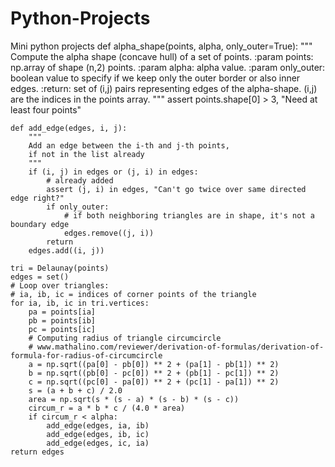 # Python-Projects
Mini python projects
def alpha_shape(points, alpha, only_outer=True):
    """
    Compute the alpha shape (concave hull) of a set of points.
    :param points: np.array of shape (n,2) points.
    :param alpha: alpha value.
    :param only_outer: boolean value to specify if we keep only the outer border
    or also inner edges.
    :return: set of (i,j) pairs representing edges of the alpha-shape. (i,j) are
    the indices in the points array.
    """
    assert points.shape[0] > 3, "Need at least four points"

    def add_edge(edges, i, j):
        """
        Add an edge between the i-th and j-th points,
        if not in the list already
        """
        if (i, j) in edges or (j, i) in edges:
            # already added
            assert (j, i) in edges, "Can't go twice over same directed edge right?"
            if only_outer:
                # if both neighboring triangles are in shape, it's not a boundary edge
                edges.remove((j, i))
            return
        edges.add((i, j))

    tri = Delaunay(points)
    edges = set()
    # Loop over triangles:
    # ia, ib, ic = indices of corner points of the triangle
    for ia, ib, ic in tri.vertices:
        pa = points[ia]
        pb = points[ib]
        pc = points[ic]
        # Computing radius of triangle circumcircle
        # www.mathalino.com/reviewer/derivation-of-formulas/derivation-of-formula-for-radius-of-circumcircle
        a = np.sqrt((pa[0] - pb[0]) ** 2 + (pa[1] - pb[1]) ** 2)
        b = np.sqrt((pb[0] - pc[0]) ** 2 + (pb[1] - pc[1]) ** 2)
        c = np.sqrt((pc[0] - pa[0]) ** 2 + (pc[1] - pa[1]) ** 2)
        s = (a + b + c) / 2.0
        area = np.sqrt(s * (s - a) * (s - b) * (s - c))
        circum_r = a * b * c / (4.0 * area)
        if circum_r < alpha:
            add_edge(edges, ia, ib)
            add_edge(edges, ib, ic)
            add_edge(edges, ic, ia)
    return edges
